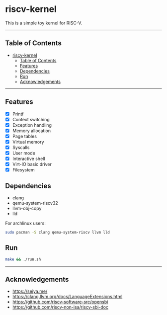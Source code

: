 # riscv-kernel

This is a simple toy kernel for RISC-V.

---

## Table of Contents

- [riscv-kernel](#riscv-kernel)
  - [Table of Contents](#table-of-contents)
  - [Features](#features)
  - [Dependencies](#dependencies)
  - [Run](#run)
  - [Acknowledgements](#acknowledgements)

---

## Features

- [x] Printf
- [x] Context switching
- [x] Exception handling
- [x] Memory allocation
- [x] Page tables
- [x] Virtual memory
- [x] Syscalls  
- [x] User mode
- [x] Interactive shell
- [x] Virt-IO basic driver
- [x] Filesystem

## Dependencies

- clang
- qemu-system-riscv32
- llvm-obj-copy
- lld

For archlinux users:

```bash
sudo pacman -S clang qemu-system-riscv llvm lld
```

## Run

```bash
make && ./run.sh
```

---

## Acknowledgements

- <https://seiya.me/>
- <https://clang.llvm.org/docs/LanguageExtensions.html>
- <https://github.com/riscv-software-src/opensbi>
- <https://github.com/riscv-non-isa/riscv-sbi-doc>
